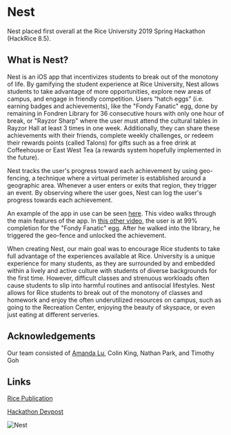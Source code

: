 # Nest
Nest placed first overall at the Rice University 2019 Spring Hackathon (HackRice 8.5).

## What is Nest?
Nest is an iOS app that incentivizes students to break out of the monotony of life. By gamifying the student experience at Rice University, Nest allows students to take advantage of more opportunities, explore new areas of campus, and engage in friendly competition. Users “hatch eggs” (i.e. earning badges and achievements), like the "Fondy Fanatic" egg, done by remaining in Fondren Library for 36 consecutive hours with only one hour of break, or "Rayzor Sharp" where the user must attend the cultural tables in Rayzor Hall at least 3 times in one week. Additionally, they can share these achievements with their friends, complete weekly challenges, or redeem their rewards points (called Talons) for gifts such as a free drink at Coffeehouse or East West Tea (a rewards system hopefully implemented in the future).

Nest tracks the user's progress toward each achievement by using geo-fencing, a technique where a virtual perimeter is established around a geographic area. Whenever a user enters or exits that region, they trigger an event. By observing where the user goes, Nest can log the user's progress towards each achievement.

An example of the app in use can be seen [here](https://www.youtube.com/watch?v=4TN4TXioNUk&feature=youtu.be&fbclid=IwAR3lx71S01EKUNHFCFnaOf08XDKmZO8ESNoEq1ABY4wz-cpkbb_rn-iPxSE). This video walks through the main features of the app. In [this other video](https://www.youtube.com/watch?v=iyI2vAL3Mj8), the user is at 99% completion for the "Fondy Fanatic" egg. After he walked into the library, he triggered the geo-fence and unlocked the achievement.

When creating Nest, our main goal was to encourage Rice students to take full advantage of the experiences available at Rice. University is a unique experience for many students, as they are surrounded by and embedded within a lively and active culture with students of diverse backgrounds for the first time. However, difficult classes and strenuous workloads often cause students to slip into harmful routines and antisocial lifestyles. Nest allows for Rice students to break out of the monotony of classes and homework and enjoy the often underutilized resources on campus, such as going to the Recreation Center, enjoying the beauty of skyspace, or even just eating at different serveries.

## Acknowledgements
Our team consisted of [Amanda Lu](https://github.com/aslu10), Colin King, Nathan Park, and Timothy Goh

## Links
[Rice Publication](https://csweb.rice.edu/content/novice-hackers-win-top-prizes-hackrice-85)

[Hackathon Devpost](https://devpost.com/software/nest?ref_content=contribution-prompt&ref_feature=engagement&ref_medium=email&utm_campaign=contribution-prompt&utm_content=contribution_reminder&utm_medium=email&utm_source=transactional#app-team)

![Nest](https://github.com/tGoh98/Nest/blob/master/NestOwl/NestOwl/Assets.xcassets/AppIcon.appiconset/icon2.png "Nest")

